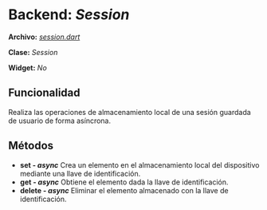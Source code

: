 # Backend: *Session*

**Archivo:**  [*session.dart*](../../lib/session/session.dart)

**Clase:**  *Session*

**Widget:** *No*

## Funcionalidad
Realiza las operaciones de almacenamiento local de una sesión guardada de usuario de forma asíncrona.
## Métodos
- **set - *async***
Crea un elemento en el almacenamiento local del dispositivo mediante una llave de identificación.
- **get - *async***
Obtiene el elemento dada la llave de identificación.
- **delete - *async***
Eliminar el elemento almacenado con la llave de identificación.
<!--stackedit_data:
eyJoaXN0b3J5IjpbMTAwNjAxNjMwNiwtMTQ4MjE3MTIwOCwtNj
k5OTgyMjUxXX0=
-->